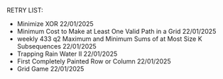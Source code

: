 RETRY LIST:

- Minimize XOR 22/01/2025
- Minimum Cost to Make at Least One Valid Path in a Grid 22/01/2025
- weekly 433 q2 Maximum and Minimum Sums of at Most Size K Subsequences 22/01/2025
- Trapping Rain Water II 22/01/2025
- First Completely Painted Row or Column 22/01/2025
- Grid Game 22/01/2025







 

    